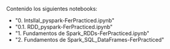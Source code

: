 Contenido los siguientes notebooks:

- "0. Intsllal_pyspark-FerPracticed.ipynb"
- "0.1. RDD_pyspark-FerPracticed.ipynb"
- "1. Fundamentos de Spark_RDDs-FerPracticed.ipynb"
- "2. Fundamentos de Spark_SQL_DataFrames-FerPracticed"
